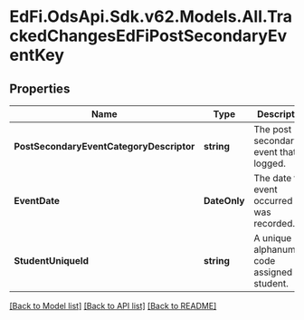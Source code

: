# EdFi.OdsApi.Sdk.v62.Models.All.TrackedChangesEdFiPostSecondaryEventKey

## Properties

Name | Type | Description | Notes
------------ | ------------- | ------------- | -------------
**PostSecondaryEventCategoryDescriptor** | **string** | The post secondary event that is logged. | [optional] 
**EventDate** | **DateOnly** | The date the event occurred or was recorded. | [optional] 
**StudentUniqueId** | **string** | A unique alphanumeric code assigned to a student. | [optional] 

[[Back to Model list]](../README.md#documentation-for-models) [[Back to API list]](../README.md#documentation-for-api-endpoints) [[Back to README]](../README.md)

